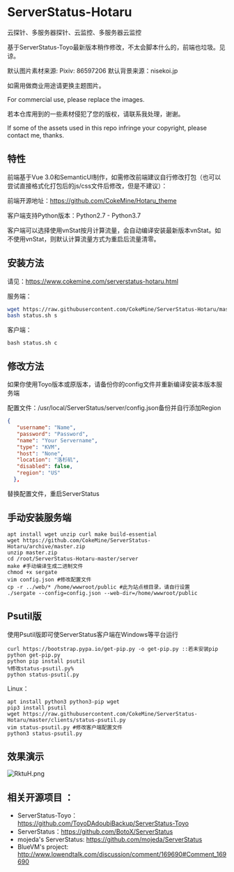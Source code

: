 # ServerStatus-Hotaru
云探针、多服务器探针、云监控、多服务器云监控

基于ServerStatus-Toyo最新版本稍作修改，不太会脚本什么的，前端也垃圾。见谅。

默认图片素材来源: Pixiv:  86597206 默认背景来源：nisekoi.jp

如需用做商业用途请更换主题图片。

For commercial use, please replace the images.

若本仓库用到的一些素材侵犯了您的版权，请联系我处理，谢谢。

If some of the assets used in this repo infringe your copyright, please contact me, thanks.

## 特性

前端基于Vue 3.0和SemanticUI制作，如需修改前端建议自行修改打包（也可以尝试直接格式化打包后的js/css文件后修改，但是不建议）：

前端开源地址：https://github.com/CokeMine/Hotaru_theme

客户端支持Python版本：Python2.7 - Python3.7

客户端可以选择使用vnStat按月计算流量，会自动编译安装最新版本vnStat。如不使用vnStat，则默认计算流量方式为重启后流量清零。

## 安装方法

请见：https://www.cokemine.com/serverstatus-hotaru.html

服务端：

```bash
wget https://raw.githubusercontent.com/CokeMine/ServerStatus-Hotaru/master/status.sh
bash status.sh s
```

客户端：

```
bash status.sh c
```

## 修改方法

如果你使用Toyo版本或原版本，请备份你的config文件并重新编译安装本版本服务端

配置文件：/usr/local/ServerStatus/server/config.json备份并自行添加Region

```json
{
   "username": "Name",
   "password": "Password",
   "name": "Your Servername",
   "type": "KVM",
   "host": "None",
   "location": "洛杉矶",
   "disabled": false,
   "region": "US"
  },
```

替换配置文件，重启ServerStatus

## 手动安装服务端

```
apt install wget unzip curl make build-essential
wget https://github.com/CokeMine/ServerStatus-Hotaru/archive/master.zip
unzip master.zip
cd /root/ServerStatus-Hotaru-master/server
make #手动编译生成二进制文件
chmod +x sergate
vim config.json #修改配置文件
cp -r ../web/* /home/wwwroot/public #此为站点根目录，请自行设置
./sergate --config=config.json --web-dir=/home/wwwroot/public
```

## Psutil版

使用Psutil版即可使ServerStatus客户端在Windows等平台运行

```
curl https://bootstrap.pypa.io/get-pip.py -o get-pip.py ::若未安装pip
python get-pip.py
python pip install psutil
%修改status-psutil.py%
python status-psutil.py
```

Linux：

```
apt install python3 python3-pip wget
pip3 install psutil
wget https://raw.githubusercontent.com/CokeMine/ServerStatus-Hotaru/master/clients/status-psutil.py
vim status-psutil.py #修改客户端配置文件
python3 status-psutil.py
```

## 效果演示

![RktuH.png](https://img.ams1.imgbed.xyz/2021/02/04/1nfJF.png)

## 相关开源项目 ： 
* ServerStatus-Toyo：https://github.com/ToyoDAdoubiBackup/ServerStatus-Toyo
* ServerStatus：https://github.com/BotoX/ServerStatus
* mojeda's ServerStatus: https://github.com/mojeda/ServerStatus
* BlueVM's project: http://www.lowendtalk.com/discussion/comment/169690#Comment_169690
